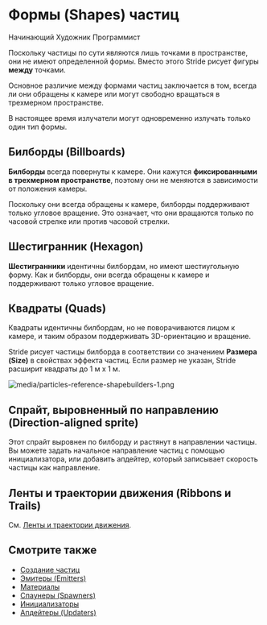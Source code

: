﻿# Формы (Shapes) частиц

<span class="badge text-bg-primary">Начинающий</span>
<span class="badge text-bg-success">Художник</span>
<span class="badge text-bg-success">Программист</span>

Поскольку частицы по сути являются лишь точками в пространстве, они не имеют определенной формы. Вместо этого Stride рисует фигуры **между** точками. 

Основное различие между формами частиц заключается в том, всегда ли они обращены к камере или могут свободно вращаться в трехмерном пространстве.

В настоящее время излучатели могут одновременно излучать только один тип формы.

## Билборды (Billboards)

**Билборды** всегда повернуты к камере. Они кажутся **фиксированными в трехмерном пространстве**, поэтому они не меняются в зависимости от положения камеры.

Поскольку они всегда обращены к камере, билборды поддерживают только угловое вращение. Это означает, что они вращаются только по часовой стрелке или против часовой стрелки.

## Шестигранник (Hexagon)

**Шестигранники** идентичны билбордам, но имеют шестиугольную форму. Как и билборды, они всегда обращены к камере и поддерживают только угловое вращение.

## Квадраты (Quads)

Квадраты идентичны билбордам, но не поворачиваются лицом к камере, и таким образом поддерживать 3D-ориентацию и вращение.

Stride рисует частицы билборда в соответствии со значением **Размера (Size)** в свойствах эффекта частиц. Если размер не указан, Stride расширит квадраты до 1 м x 1 м.

![media/particles-reference-shapebuilders-1.png](media/particles-reference-shapebuilders-1.png) 

## Спрайт, выровненный по направлению (Direction-aligned sprite)

Этот спрайт выровнен по билборду и растянут в направлении частицы. Вы можете задать начальное направление частиц с помощью инициализатора, или добавить апдейтер, который записывает скорость частицы как направление.

## Ленты и траектории движения (Ribbons и Trails)

См. [Ленты и траектории движения](ribbons-and-trails.md).

## Смотрите также

* [Создание частиц](create-particles.md)
* [Эмитеры (Emitters)](emitters.md)
* [Материалы](materials.md)
* [Спаунеры (Spawners)](spawners.md)
* [Инициализаторы](initializers.md)
* [Апдейтеры (Updaters)](updaters.md)